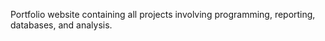 Portfolio website containing all projects involving programming, reporting, databases, and analysis.
